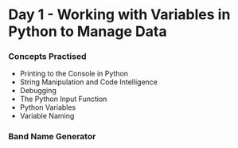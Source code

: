 # Day 1 - Working with Variables in Python to Manage Data

### Concepts Practised
- Printing to the Console in Python
- String Manipulation and Code Intelligence
- Debugging
- The Python Input Function
- Python Variables
- Variable Naming

### Band Name Generator
